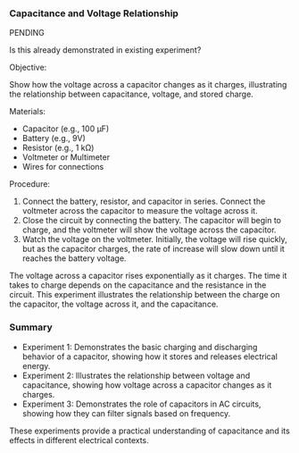 
### Capacitance and Voltage Relationship
PENDING

Is this already demonstrated in existing experiment?

Objective:

Show how the voltage across a capacitor changes as it charges, illustrating the relationship between capacitance, voltage, and stored charge.

Materials:

- Capacitor (e.g., 100 µF)
- Battery (e.g., 9V)
- Resistor (e.g., 1 kΩ)
- Voltmeter or Multimeter
- Wires for connections

Procedure:

1. Connect the battery, resistor, and capacitor in series. Connect the voltmeter across the capacitor to measure the voltage across it.
2. Close the circuit by connecting the battery. The capacitor will begin to charge, and the voltmeter will show the voltage across the capacitor.
3. Watch the voltage on the voltmeter. Initially, the voltage will rise quickly, but as the capacitor charges, the rate of increase will slow down until it reaches the battery voltage.

The voltage across a capacitor rises exponentially as it charges. The time it takes to charge depends on the capacitance and the resistance in the circuit. This experiment illustrates the relationship between the charge on the capacitor, the voltage across it, and the capacitance.

### Summary

- Experiment 1: Demonstrates the basic charging and discharging behavior of a capacitor, showing how it stores and releases electrical energy.
- Experiment 2: Illustrates the relationship between voltage and capacitance, showing how voltage across a capacitor changes as it charges.
- Experiment 3: Demonstrates the role of capacitors in AC circuits, showing how they can filter signals based on frequency.

These experiments provide a practical understanding of capacitance and its effects in different electrical contexts.
